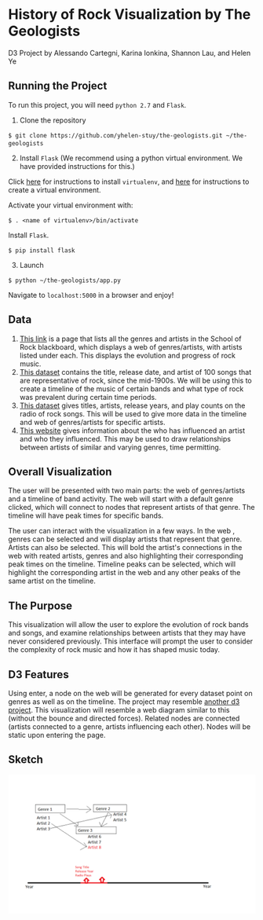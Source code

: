 # History of Rock Visualization by The Geologists

D3 Project by Alessando Cartegni, Karina Ionkina, Shannon Lau, and Helen Ye

## Running the Project

To run this project, you will need `python 2.7` and `Flask`.

1. Clone the repository

```
$ git clone https://github.com/yhelen-stuy/the-geologists.git ~/the-geologists
```

2. Install `Flask` (We recommend using a python virtual environment. We have provided instructions for this.)

Click [here](https://virtualenv.pypa.io/en/stable/installation/) for instructions to install `virtualenv`, and [here](https://virtualenv.pypa.io/en/stable/reference/#virtualenv-command) for instructions to create a virtual environment.

Activate your virtual environment with:

```
$ . <name of virtualenv>/bin/activate
```

Install `Flask`.
```
$ pip install flask
```

3. Launch

```
$ python ~/the-geologists/app.py
```
Navigate to `localhost:5000` in a browser and enjoy!

## Data

1. [This link](https://adammarxsmind.com/2015/03/29/almost-every-rock-poster-sticker-reference-and-list-in-school-of-rock/) is a page that lists all the genres and artists in the School of Rock blackboard, which displays a web of genres/artists, with artists listed under each. This displays the evolution and progress of rock music.
2. [This dataset](https://docs.google.com/spreadsheets/d/1mwATkBV2e_JT3FUEJtcGNU9QrYYMWvhFutpzk0dlP2E/edit?hl=en_US&hl=en_US#gid=0) contains the title, release date, and artist of 100 songs that are representative of rock, since the mid-1900s. We will be using this to create a timeline of the music of certain bands and what type of rock was prevalent during certain time periods.
3. [This dataset](https://github.com/fivethirtyeight/data/blob/master/classic-rock/classic-rock-song-list.csv) gives titles, artists, release years, and play counts on the radio of rock songs. This will be used to give more data in the timeline and web of genres/artists for specific artists.
4. [This website](https://web.archive.org/web/20170106110227/http://musicbloodline.info/) gives information about the who has influenced an artist and who they influenced. This may be used to draw relationships between artists of similar and varying genres, time permitting.

## Overall Visualization

The user will be presented with two main parts: the web of genres/artists and a timeline of band activity. The web will start with a default genre clicked, which will connect to nodes that represent artists of that genre. The timeline will have peak times for specific bands. 

The user can interact with the visualization in a few ways. In the web , genres can be selected and will display artists that represent that genre. Artists can also be selected. This will bold the artist's connections in the web with  reated artists, genres and also highlighting their corresponding peak times on the timeline. Timeline peaks can be selected, which will highlight the corresponding artist in the web and any other peaks of the same artist on the timeline.

## The Purpose

This visualization will allow the user to explore the evolution of rock bands and songs, and examine relationships between artists that they may have never considered previously. This interface will prompt the user to consider the complexity of rock music and how it has shaped music today.

## D3 Features

Using enter, a node on the web will be generated for every dataset point on genres as well as on the timeline. The project may resemble [another d3 project](http://mbostock.github.io/d3/talk/20111116/force-collapsible.html). This visualization will resemble a web diagram similar to this (without the bounce and directed forces). Related nodes are connected (artists connected to a genre, artists influencing each other). Nodes will be static upon entering the page.

## Sketch

![sketch](/softdev.png)
